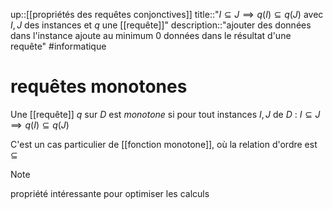 up::[[propriétés des requêtes conjonctives]]
title::"$I \subseteq J \implies q(I) \subseteq q(J)$ avec $I, J$ des instances et $q$ une [[requête]]"
description::"ajouter des données dans l'instance ajoute au minimum 0 données dans le résultat d'une requête"
#informatique 
# requêtes monotones

Une [[requête]] $q$ sur $D$ est _monotone_ si pour tout instances $I, J$ de $D$ :
$I \subseteq J \implies q(I) \subseteq q(J)$

C'est un cas particulier de [[fonction monotone]], où la relation d'ordre est $\subseteq$

> [!note]
> propriété intéressante pour optimiser les calculs



